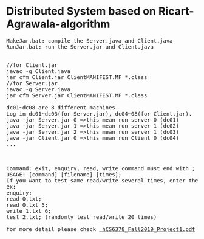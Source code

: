 <h1>Distributed System based on Ricart-Agrawala-algorithm</h1>

<pre>
MakeJar.bat: compile the Server.java and Client.java
RunJar.bat: run the Server.jar and Client.java


//for Client.jar
javac -g Client.java
jar cfm Client.jar ClientMANIFEST.MF *.class
//for Server.jar
javac -g Server.java
jar cfm Server.jar ClientMANIFEST.MF *.class

dc01~dc08 are 8 different machines
Log in dc01~dc03(for Server.jar), dc04~08(for Client.jar).
java -jar Server.jar 0 =>this mean run server 0 (dc01)
java -jar Server.jar 1 =>this mean run server 1 (dc02)
java -jar Server.jar 2 =>this mean run server 1 (dc03)
java -jar Client.jar 0 =>this mean run Client 0 (dc04)
...



Command: exit, enquiry, read, write command must end with ;
USAGE: [command] [filename] [times];
If you want to test same read/write several times, enter the number in [times].
ex:
enquiry;
read 0.txt;
read 0.txt 5;
write 1.txt 6;
test 2.txt; (randomly test read/write 20 times)

for more detail please check <a href="https://github.com/dryadd44651/Ricart-Agrawala-algorithm/blob/master/CS6378_Fall2019_Project1_.pdf"> hCS6378_Fall2019_Project1.pdf</a>


</pre>





